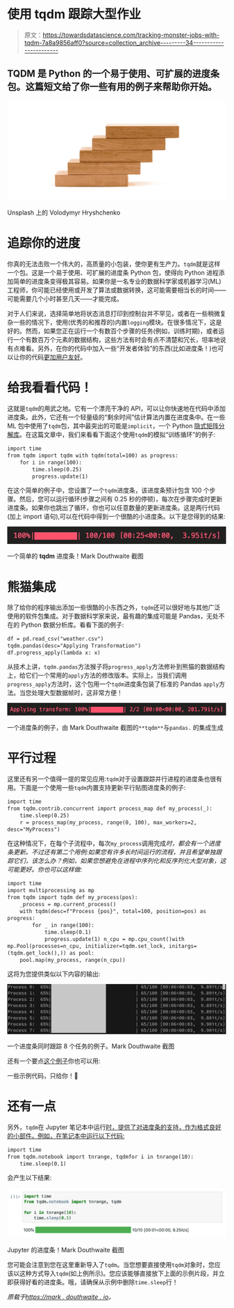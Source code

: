 # 使用 tqdm 跟踪大型作业

> 原文：<https://towardsdatascience.com/tracking-monster-jobs-with-tqdm-7a8a9856aff0?source=collection_archive---------34----------------------->

## TQDM 是 Python 的一个易于使用、可扩展的进度条包。这篇短文给了你一些有用的例子来帮助你开始。

![](img/fbdf1a756d00c6aaecaafd26145d60bb.png)

Unsplash 上的 Volodymyr Hryshchenko

# 追踪你的进度

你真的无法击败一个伟大的，高质量的小包装，使你更有生产力。`tqdm`就是这样一个包。这是一个易于使用、可扩展的进度条 Python 包，使得向 Python 进程添加简单的进度条变得极其容易。如果你是一名专业的数据科学家或机器学习(ML)工程师，你可能已经使用或开发了算法或数据转换，这可能需要相当长的时间——可能需要几个小时甚至几天——才能完成。

对于人们来说，选择简单地将状态消息打印到控制台并不罕见，或者在一些稍微复杂一些的情况下，使用(优秀的和推荐的)内置`logging`模块。在很多情况下，这是好的。然而，如果您正在运行一个有数百个步骤的任务(例如，训练时期)，或者运行一个有数百万个元素的数据结构，这些方法有时会有点不清楚和冗长，坦率地说有点难看。另外，在你的代码中加入一些“开发者体验”的东西(比如进度条！)也可以让你的代码[更加用户友好](https://www.bbc.com/future/article/20191205-why-progress-bars-can-make-you-feel-better)。

# 给我看看代码！

这就是`tqdm`的用武之地。它有一个漂亮干净的 API，可以让你快速地在代码中添加进度条。此外，它还有一个轻量级的“剩余时间”估计算法内置在进度条中。在一些 ML 包中使用了`tqdm`包，其中最突出的可能是`implicit`，一个 Python [隐式矩阵分解库](https://github.com/benfred/implicit)。在这篇文章中，我们来看看下面这个使用`tqdm`的模拟“训练循环”的例子:

```
import time 
from tqdm import tqdm with tqdm(total=100) as progress: 
    for i in range(100): 
        time.sleep(0.25) 
        progress.update(1)
```

在这个简单的例子中，您设置了一个`tqdm`进度条，该进度条预计包含 100 个步骤。然后，您可以运行循环(步骤之间有 0.25 秒的停顿)，每次在步骤完成时更新进度条。如果你也跳出了循环，你也可以任意数量的更新进度条。这是两行代码(加上 import 语句),可以在代码中得到一个很酷的小进度条。以下是您得到的结果:

![](img/b058c1798d906f80128e3a427492b805.png)

一个简单的 **tqdm** 进度条！Mark Douthwaite 截图

# 熊猫集成

除了给你的程序输出添加一些很酷的小东西之外，`tqdm`还可以很好地与其他广泛使用的软件包集成。对于数据科学家来说，最有趣的集成可能是 Pandas，无处不在的 Python 数据分析库。看看下面的例子:

```
df = pd.read_csv("weather.csv") 
tqdm.pandas(desc="Applying Transformation") 
df.progress_apply(lambda x: x)
```

从技术上讲，`tqdm.pandas`方法猴子将`progress_apply`方法修补到熊猫的数据结构上，给它们一个常用的`apply`方法的修改版本。实际上，当我们调用`progress_apply`方法时，这个包用一个`tqdm`进度条包装了标准的 Pandas `apply`方法。当您处理大型数据帧时，这非常方便！

![](img/9a09f07e23ee4a2bd0fbc9d3eea64b12.png)

一个进度条的例子，由 Mark Douthwaite 截图的`**tqdm**`与`pandas.` 的集成生成

# 平行过程

这里还有另一个值得一提的常见应用:`tqdm`对于设置跟踪并行进程的进度条也很有用。下面是一个使用一些`tqdm`内置支持更新平行贴图进度条的例子:

```
import time 
from tqdm.contrib.concurrent import process_map def my_process(_): 
    time.sleep(0.25) 
    r = process_map(my_process, range(0, 100), max_workers=2, desc="MyProcess")
```

在这种情况下，在每个子流程中，每次`my_process`调用完成*时，都会有一个进度条更新。不过还有第二个用例:如果您有许多长时间运行的流程，并且希望单独跟踪它们，该怎么办？例如，如果您想避免在进程中序列化和反序列化大型对象，这可能更好。你也可以这样做:*

```
import time 
import multiprocessing as mp 
from tqdm import tqdm def my_process(pos): 
    _process = mp.current_process() 
    with tqdm(desc=f"Process {pos}", total=100, position=pos) as progress: 
        for _ in range(100): 
            time.sleep(0.1) 
            progress.update(1) n_cpu = mp.cpu_count()with mp.Pool(processes=n_cpu, initializer=tqdm.set_lock, initargs=(tqdm.get_lock(),)) as pool: 
    pool.map(my_process, range(n_cpu))
```

这将为您提供类似以下内容的输出:

![](img/9c453ede10e05385e3af17196e358beb.png)

一个进度条同时跟踪 8 个任务的例子。Mark Douthwaite 截图

还有一个要点[这个例子](https://gist.github.com/markdouthwaite/4a33bf92d5ffdf264d7ee5938a31d84b)你也可以用:

一些示例代码，只给你！💛

# 还有一点

另外，`tqdm`在 Jupyter 笔记本中运行[时，提供了对进度条的支持，作为格式良好的小部件。例如，在笔记本中运行以下代码:](https://tqdm.github.io/docs/notebook/)

```
import time
from tqdm.notebook import tnrange, tqdmfor i in tnrange(10):
    time.sleep(0.1)
```

会产生以下结果:

![](img/696b9046c2ffb9de71461c7cc065268f.png)

Jupyter 的进度条！Mark Douthwaite 截图

您可能会注意到您在这里重新导入了`tqdm`。当您想要直接使用`tqdm`对象时，您应该以这种方式导入`tqdm`(如上例所示)。您应该能够直接放下上面的示例片段，并立即获得好看的进度条。哦，请确保从示例中删除`time.sleep`行！

*原载于*[*https://mark . douthwaite . io*](https://mark.douthwaite.io/monster-jobs-with-tqdm/)*。*